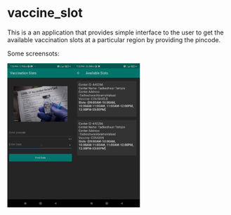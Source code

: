 # vaccine_slot

This is a an application that provides simple interface to the user to get the available vaccination slots at a particular region by providing the pincode.

Some screensots:
<div style="display:flex">
<img src="./lib/assets/forReadme1.jpg" alt="My cool logo" style="width:30%;height:30%">
<img src="./lib/assets/forReadme2.jpg" alt="My cool logo" style="width:30%;height:30%">
</div>
